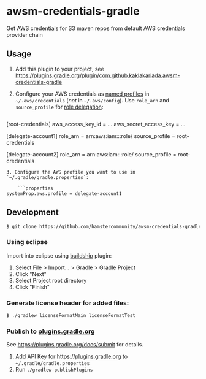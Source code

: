 # awsm-credentials-gradle
Get AWS credentials for S3 maven repos from default AWS credentials provider chain

## Usage

1. Add this plugin to your project, see https://plugins.gradle.org/plugin/com.github.kaklakariada.awsm-credentials-gradle
2. Configure your AWS credentials as [named profiles](http://docs.aws.amazon.com/cli/latest/userguide/cli-chap-getting-started.html#cli-multiple-profiles) in `~/.aws/credentials` (*not* in `~/.aws/config`). Use `role_arn` and `source_profile` for [role delegation](http://docs.aws.amazon.com/cli/latest/topic/config-vars.html#using-aws-iam-roles):

    ```ini
[root-credentials]
aws_access_key_id = ...
aws_secret_access_key = ...

[delegate-account1]
role_arn = arn:aws:iam::<account>:role/<role name>
source_profile = root-credentials

[delegate-account2]
role_arn = arn:aws:iam::<account>:role/<role name>
source_profile = root-credentials
```
3. Configure the AWS profile you want to use in `~/.gradle/gradle.properties`:

    ```properties
systemProp.aws.profile = delegate-account1
```


## Development

```bash
$ git clone https://github.com/hamstercommunity/awsm-credentials-gradle.git
```

### Using eclipse

Import into eclipse using [buildship](https://projects.eclipse.org/projects/tools.buildship) plugin:

1. Select File > Import... > Gradle > Gradle Project
2. Click "Next"
3. Select Project root directory
4. Click "Finish"

### Generate license header for added files:

```bash
$ ./gradlew licenseFormatMain licenseFormatTest
```

### Publish to [plugins.gradle.org](https://plugins.gradle.org)

See https://plugins.gradle.org/docs/submit for details.

1. Add API Key for https://plugins.gradle.org to `~/.gradle/gradle.properties`
2. Run `./gradlew publishPlugins`
